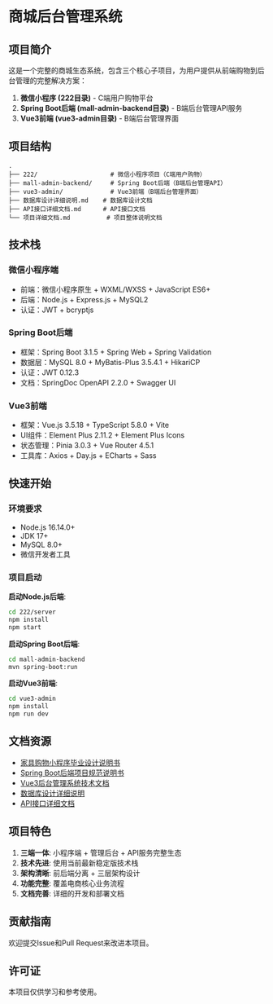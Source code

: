 # 商城后台管理系统

## 项目简介

这是一个完整的商城生态系统，包含三个核心子项目，为用户提供从前端购物到后台管理的完整解决方案：

1. **微信小程序 (222目录)** - C端用户购物平台
2. **Spring Boot后端 (mall-admin-backend目录)** - B端后台管理API服务
3. **Vue3前端 (vue3-admin目录)** - B端后台管理界面

## 项目结构

```
.
├── 222/                    # 微信小程序项目（C端用户购物）
├── mall-admin-backend/     # Spring Boot后端（B端后台管理API）
├── vue3-admin/             # Vue3前端（B端后台管理界面）
├── 数据库设计详细说明.md    # 数据库设计文档
├── API接口详细文档.md      # API接口文档
└── 项目详细文档.md          # 项目整体说明文档
```

## 技术栈

### 微信小程序端
- 前端：微信小程序原生 + WXML/WXSS + JavaScript ES6+
- 后端：Node.js + Express.js + MySQL2
- 认证：JWT + bcryptjs

### Spring Boot后端
- 框架：Spring Boot 3.1.5 + Spring Web + Spring Validation
- 数据层：MySQL 8.0 + MyBatis-Plus 3.5.4.1 + HikariCP
- 认证：JWT 0.12.3
- 文档：SpringDoc OpenAPI 2.2.0 + Swagger UI

### Vue3前端
- 框架：Vue.js 3.5.18 + TypeScript 5.8.0 + Vite
- UI组件：Element Plus 2.11.2 + Element Plus Icons
- 状态管理：Pinia 3.0.3 + Vue Router 4.5.1
- 工具库：Axios + Day.js + ECharts + Sass

## 快速开始

### 环境要求
- Node.js 16.14.0+
- JDK 17+
- MySQL 8.0+
- 微信开发者工具

### 项目启动

**启动Node.js后端**:
```bash
cd 222/server
npm install
npm start
```

**启动Spring Boot后端**:
```bash
cd mall-admin-backend
mvn spring-boot:run
```

**启动Vue3前端**:
```bash
cd vue3-admin
npm install
npm run dev
```

## 文档资源

- [家具购物小程序毕业设计说明书](222/家具购物小程序毕业设计说明书.md)
- [Spring Boot后端项目规范说明书](Spring%20Boot后端项目规范说明书.md)
- [Vue3后台管理系统技术文档](Vue3后台管理系统技术文档.md)
- [数据库设计详细说明](数据库设计详细说明.md)
- [API接口详细文档](API接口详细文档.md)

## 项目特色

1. **三端一体**: 小程序端 + 管理后台 + API服务完整生态
2. **技术先进**: 使用当前最新稳定版技术栈
3. **架构清晰**: 前后端分离 + 三层架构设计
4. **功能完整**: 覆盖电商核心业务流程
5. **文档完善**: 详细的开发和部署文档

## 贡献指南

欢迎提交Issue和Pull Request来改进本项目。

## 许可证

本项目仅供学习和参考使用。